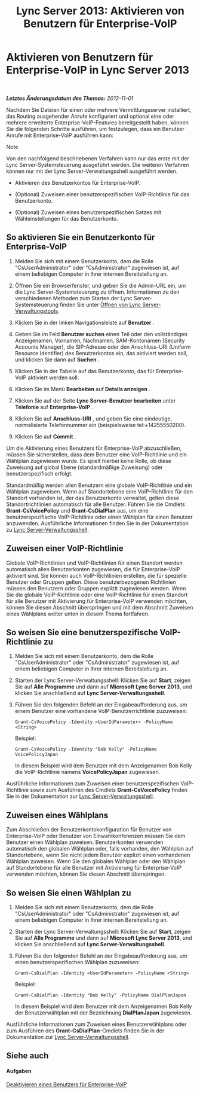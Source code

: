 ﻿---
title: 'Lync Server 2013: Aktivieren von Benutzern für Enterprise-VoIP'
TOCTitle: Aktivieren von Benutzern für Enterprise-VoIP
ms:assetid: f252b23b-9641-4160-aa81-bf06dc2eced3
ms:mtpsurl: https://technet.microsoft.com/de-de/library/Gg413011(v=OCS.15)
ms:contentKeyID: 49295870
ms.date: 05/19/2016
mtps_version: v=OCS.15
ms.translationtype: HT
---

# Aktivieren von Benutzern für Enterprise-VoIP in Lync Server 2013

 

_**Letztes Änderungsdatum des Themas:** 2012-11-01_

Nachdem Sie Dateien für einen oder mehrere Vermittlungsserver installiert, das Routing ausgehender Anrufe konfiguriert und optional eine oder mehrere erweiterte Enterprise-VoIP-Features bereitgestellt haben, können Sie die folgenden Schritte ausführen, um festzulegen, dass ein Benutzer Anrufe mit Enterprise-VoIP ausführen kann:


> [!NOTE]
> Von den nachfolgend beschriebenen Verfahren kann nur das erste mit der Lync Server-Systemsteuerung ausgeführt werden. Die weiteren Verfahren können nur mit der Lync Server-Verwaltungsshell ausgeführt werden.



  - Aktivieren des Benutzerkontos für Enterprise-VoIP.

  - (Optional) Zuweisen einer benutzerspezifischen VoIP-Richtlinie für das Benutzerkonto.

  - (Optional) Zuweisen eines benutzerspezifischen Satzes mit Wähleinstellungen für das Benutzerkonto.

## So aktivieren Sie ein Benutzerkonto für Enterprise-VoIP

1.  Melden Sie sich mit einem Benutzerkonto, dem die Rolle "CsUserAdministrator" oder "CsAdministrator" zugewiesen ist, auf einem beliebigen Computer in Ihrer internen Bereitstellung an.

2.  Öffnen Sie ein Browserfenster, und geben Sie die Admin-URL ein, um die Lync Server-Systemsteuerung zu öffnen. Informationen zu den verschiedenen Methoden zum Starten der Lync Server-Systemsteuerung finden Sie unter [Öffnen von Lync Server-Verwaltungstools](lync-server-2013-open-lync-server-administrative-tools.md).

3.  Klicken Sie in der linken Navigationsleiste auf **Benutzer** .

4.  Geben Sie im Feld **Benutzer suchen** einen Teil oder den vollständigen Anzeigenamen, Vornamen, Nachnamen, SAM-Kontonamen (Security Accounts Manager), die SIP-Adresse oder den Anschluss-URI (Uniform Resource Identifier) des Benutzerkontos ein, das aktiviert werden soll, und klicken Sie dann auf **Suchen** .

5.  Klicken Sie in der Tabelle auf das Benutzerkonto, das für Enterprise-VoIP aktiviert werden soll.

6.  Klicken Sie im Menü **Bearbeiten** auf **Details anzeigen** .

7.  Klicken Sie auf der Seite **Lync Server-Benutzer bearbeiten** unter **Telefonie** auf **Enterprise-VoIP** .

8.  Klicken Sie auf **Anschluss-URI** , und geben Sie eine eindeutige, normalisierte Telefonnummer ein (beispielsweise tel:+14255550200).

9.  Klicken Sie auf **Commit** .

Um die Aktivierung eines Benutzers für Enterprise-VoIP abzuschließen, müssen Sie sicherstellen, dass dem Benutzer eine VoIP-Richtlinie und ein Wählplan zugewiesen wurde. Es spielt hierbei keine Rolle, ob diese Zuweisung auf global Ebene (standardmäßige Zuweisung) oder benutzerspezifisch erfolgt.

Standardmäßig werden allen Benutzern eine globale VoIP-Richtlinie und ein Wählplan zugeweisen. Wenn auf Standortebene eine VoIP-Richtlinie für den Standort vorhanden ist, der das Benutzerkonto verwaltet, gelten diese Standortrichtlinien automatisch für alle Benutzer. Führen Sie die Cmdlets **Grant-CsVoicePolicy** und **Grant-CsDialPlan** aus, um eine benutzerspezifische VoIP-Richtlinie oder einen Wählplan für einen Benutzer anzuwenden. Ausführliche Informationen finden Sie in der Dokumentation zu [Lync Server-Verwaltungsshell](lync-server-2013-lync-server-management-shell.md).

## Zuweisen einer VoIP-Richtlinie

Globale VoIP-Richtlinien und VoIP-Richtlinien für einen Standort werden automatisch allen Benutzerkonten zugewiesen, die für Enterprise-VoIP aktiviert sind. Sie können auch VoIP-Richtlinien erstellen, die für spezielle Benutzer oder Gruppen gelten. Diese benutzerbezogenen Richtlinien müssen den Benutzern oder Gruppen explizit zugewiesen werden. Wenn Sie die globale VoIP-Richtlinie oder eine VoIP-Richtlinie für einen Standort für alle Benutzer mit Aktivierung für Enterprise-VoIP verwenden möchten, können Sie diesen Abschnitt überspringen und mit dem Abschnitt Zuweisen eines Wählplans weiter unten in diesem Thema fortfahren.

## So weisen Sie eine benutzerspezifische VoIP-Richtlinie zu

1.  Melden Sie sich mit einem Benutzerkonto, dem die Rolle "CsUserAdministrator" oder "CsAdministrator" zugewiesen ist, auf einem beliebigen Computer in Ihrer internen Bereitstellung an.

2.  Starten der Lync Server-Verwaltungsshell: Klicken Sie auf **Start**, zeigen Sie auf **Alle Programme** und dann auf **Microsoft Lync Server 2013**, und klicken Sie anschließend auf **Lync Server-Verwaltungsshell**.

3.  Führen Sie den folgenden Befehl an der Eingabeaufforderung aus, um einem Benutzer eine vorhandene VoIP-Benutzerrichtlinie zuzuweisen:
    
        Grant-CsVoicePolicy -Identity <UserIdParameter> -PolicyName <String>
    
    Beispiel:
    
        Grant-CsVoicePolicy -Identity "Bob Kelly" -PolicyName VoicePolicyJapan
    
    In diesem Beispiel wird dem Benutzer mit dem Anzeigenamen Bob Kelly die VoIP-Richtlinie namens **VoicePolicyJapan** zugewiesen.

Ausführliche Informationen zum Zuweisen einer benutzerspezifischen VoIP-Richtlinie sowie zum Ausführen des Cmdlets **Grant-CsVoicePolicy** finden Sie in der Dokumentation zur [Lync Server-Verwaltungsshell](lync-server-2013-lync-server-management-shell.md).

## Zuweisen eines Wählplans

Zum Abschließen der Benutzerkontokonfiguration für Benutzer von Enterprise-VoIP oder Benutzer von Einwahlkonferenzen müssen Sie dem Benutzer einen Wählplan zuweisen. Benutzerkonten verwenden automatisch den globalen Wählplan oder, falls vorhanden, den Wählplan auf Standortebene, wenn Sie nicht jedem Benutzer explizit einen vorhandenen Wählplan zuweisen. Wenn Sie den globalen Wählplan oder den Wählplan auf Standortebene für alle Benutzer mit Aktivierung für Enterprise-VoIP verwenden möchten, können Sie diesen Abschnitt überspringen.

## So weisen Sie einen Wählplan zu

1.  Melden Sie sich mit einem Benutzerkonto, dem die Rolle "CsUserAdministrator" oder "CsAdministrator" zugewiesen ist, auf einem beliebigen Computer in Ihrer internen Bereitstellung an.

2.  Starten der Lync Server-Verwaltungsshell: Klicken Sie auf **Start**, zeigen Sie auf **Alle Programme** und dann auf **Microsoft Lync Server 2013**, und klicken Sie anschließend auf **Lync Server-Verwaltungsshell**.

3.  Führen Sie den folgenden Befehl an der Eingabeaufforderung aus, um einen benutzerspezifischen Wählplan zuzuweisen:
    
        Grant-CsDialPlan -Identity <UserIdParameter> -PolicyName <String>
    
    Beispiel:
    
        Grant-CsDialPlan -Identity "Bob Kelly" -PolicyName DialPlanJapan
    
    In diesem Beispiel wird dem Benutzer mit dem Anzeigenamen Bob Kelly der Benutzerwählplan mit der Bezeichnung **DialPlanJapan** zugewiesen.

Ausführliche Informationen zum Zuweisen eines Benutzerwählplans oder zum Ausführen des **Grant-CsDialPlan**-Cmdlets finden Sie in der Dokumentation zur [Lync Server-Verwaltungsshell](lync-server-2013-lync-server-management-shell.md).

## Siehe auch

#### Aufgaben

[Deaktivieren eines Benutzers für Enterprise-VoIP](lync-server-2013-disable-a-user-for-enterprise-voice.md)

